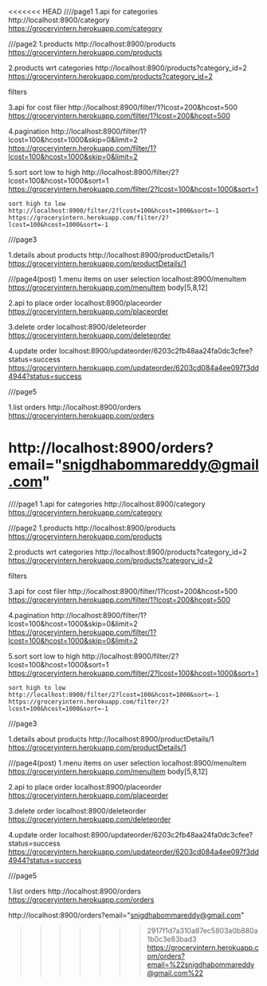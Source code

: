 <<<<<<< HEAD
////page1
1.api for categories
http://localhost:8900/category
https://groceryintern.herokuapp.com/category

///page2
1.products
http://localhost:8900/products
https://groceryintern.herokuapp.com/products

2.products wrt categories
http://localhost:8900/products?category_id=2
https://groceryintern.herokuapp.com/products?category_id=2

filters

3.api for cost filer
http://localhost:8900/filter/1?lcost=200&hcost=500
https://groceryintern.herokuapp.com/filter/1?lcost=200&hcost=500

4.pagination
http://localhost:8900/filter/1?lcost=100&hcost=1000&skip=0&limit=2
https://groceryintern.herokuapp.com/filter/1?lcost=100&hcost=1000&skip=0&limit=2

5.sort
    sort low to high 
    http://localhost:8900/filter/2?lcost=100&hcost=1000&sort=1
    https://groceryintern.herokuapp.com/filter/2?lcost=100&hcost=1000&sort=1

    sort high to low 
    http://localhost:8900/filter/2?lcost=100&hcost=1000&sort=-1
    https://groceryintern.herokuapp.com/filter/2?lcost=100&hcost=1000&sort=-1

///page3

1.details about products
http://localhost:8900/productDetails/1
https://groceryintern.herokuapp.com/productDetails/1


///page4(post)
1.menu items on user selection
localhost:8900/menuItem
https://groceryintern.herokuapp.com/menuItem
 body[5,8,12]

2.api to place order
localhost:8900/placeorder
https://groceryintern.herokuapp.com/placeorder

3.delete order
localhost:8900/deleteorder
https://groceryintern.herokuapp.com/deleteorder

4.update order
localhost:8900/updateorder/6203c2fb48aa24fa0dc3cfee?status=success
https://groceryintern.herokuapp.com/updateorder/6203cd084a4ee097f3dd4944?status=success

///page5

1.list orders
http://localhost:8900/orders
https://groceryintern.herokuapp.com/orders

http://localhost:8900/orders?email="snigdhabommareddy@gmail.com"
=======
////page1
1.api for categories
http://localhost:8900/category
https://groceryintern.herokuapp.com/category

///page2
1.products
http://localhost:8900/products
https://groceryintern.herokuapp.com/products

2.products wrt categories
http://localhost:8900/products?category_id=2
https://groceryintern.herokuapp.com/products?category_id=2

filters

3.api for cost filer
http://localhost:8900/filter/1?lcost=200&hcost=500
https://groceryintern.herokuapp.com/filter/1?lcost=200&hcost=500

4.pagination
http://localhost:8900/filter/1?lcost=100&hcost=1000&skip=0&limit=2
https://groceryintern.herokuapp.com/filter/1?lcost=100&hcost=1000&skip=0&limit=2

5.sort
    sort low to high 
    http://localhost:8900/filter/2?lcost=100&hcost=1000&sort=1
    https://groceryintern.herokuapp.com/filter/2?lcost=100&hcost=1000&sort=1

    sort high to low 
    http://localhost:8900/filter/2?lcost=100&hcost=1000&sort=-1
    https://groceryintern.herokuapp.com/filter/2?lcost=100&hcost=1000&sort=-1

///page3

1.details about products
http://localhost:8900/productDetails/1
https://groceryintern.herokuapp.com/productDetails/1


///page4(post)
1.menu items on user selection
localhost:8900/menuItem
https://groceryintern.herokuapp.com/menuItem
 body[5,8,12]

2.api to place order
localhost:8900/placeorder
https://groceryintern.herokuapp.com/placeorder

3.delete order
localhost:8900/deleteorder
https://groceryintern.herokuapp.com/deleteorder

4.update order
localhost:8900/updateorder/6203c2fb48aa24fa0dc3cfee?status=success
https://groceryintern.herokuapp.com/updateorder/6203cd084a4ee097f3dd4944?status=success

///page5

1.list orders
http://localhost:8900/orders
https://groceryintern.herokuapp.com/orders

http://localhost:8900/orders?email="snigdhabommareddy@gmail.com"
>>>>>>> 2917f1d7a310a87ec5803a0b880a1b0c3e83bad3
https://groceryintern.herokuapp.com/orders?email=%22snigdhabommareddy@gmail.com%22